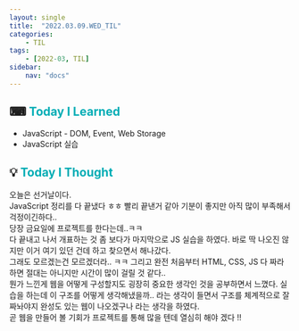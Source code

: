 ```yaml
---
layout: single
title:  "2022.03.09.WED_TIL"
categories: 
    - TIL
tags: 
    - [2022-03, TIL]
sidebar:
    nav: "docs"
---
```



## ⌨ <a style="color:#00adb5">Today I Learned</a>
- JavaScript - DOM, Event, Web Storage
- JavaScript 실습

## 💡 <a style="color:#00adb5">Today I Thought</a>
오늘은 선거날이다.<br>
JavaScript 정리를 다 끝냈다 ㅎㅎ 빨리 끝낸거 같아 기분이 좋지만 아직 많이 부족해서 걱정이긴하다..<br>
당장 금요일에 프로젝트를 한다는데..ㅋㅋ <br>
다 끝내고 나서 개표하는 것 좀 보다가 마지막으로 JS 실습을 하였다. 바로 딱 나오진 않지만 이거 여기 있던 건데 하고 찾으면서 해나갔다.<br>
그래도 모르겠는건 모르겠더라.. ㅋㅋ 그리고 완전 처음부터 HTML, CSS, JS 다 짜라하면 절대는 아니지만 시간이 많이 걸릴 것 같다..<br>
뭔가 느낀게 웹을 어떻게 구성할지도 굉장히 중요한 생각인 것을 공부하면서 느꼈다. 실습을 하는데 이 구조를 어떻게 생각해냈을까.. 라는 생각이 들면서 
구조를 체계적으로 잘 짜놔야지 완성도 있는 웹이 나오겠구나 라는 생각을 하였다.<br>
곧 웹을 만들어 볼 기회가 프로젝트를 통해 많을 텐데 열심히 해야 겠다 !!